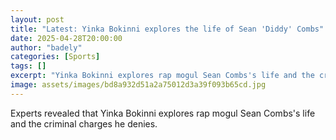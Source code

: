 ```yaml
---
layout: post
title: "Latest: Yinka Bokinni explores the life of Sean 'Diddy' Combs"
date: 2025-04-28T20:00:00
author: "badely"
categories: [Sports]
tags: []
excerpt: "Yinka Bokinni explores rap mogul Sean Combs's life and the criminal charges he denies."
image: assets/images/bd8a932d51a2a75012d3a39f093b65cd.jpg
---
```


Experts revealed that Yinka Bokinni explores rap mogul Sean Combs's life and the criminal charges he denies.

